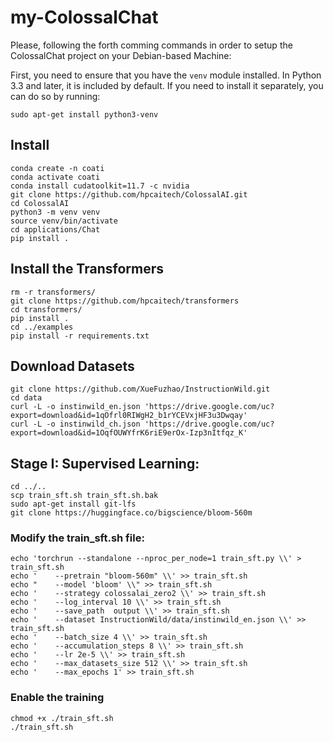 # my-ColossalChat

Please, following the forth comming commands in order to setup the ColossalChat project on your Debian-based Machine:

First, you need to ensure that you have the `venv` module installed. In Python 3.3 and later, it is included by default. If you need to install it separately, you can do so by running:
   
   ```
   sudo apt-get install python3-venv
   ```
   
## Install

```
conda create -n coati
conda activate coati
conda install cudatoolkit=11.7 -c nvidia
git clone https://github.com/hpcaitech/ColossalAI.git
cd ColossalAI
python3 -m venv venv
source venv/bin/activate
cd applications/Chat
pip install .
```

## Install the Transformers

```
rm -r transformers/
git clone https://github.com/hpcaitech/transformers
cd transformers/
pip install .
cd ../examples
pip install -r requirements.txt
```

## Download Datasets
```
git clone https://github.com/XueFuzhao/InstructionWild.git
cd data
curl -L -o instinwild_en.json 'https://drive.google.com/uc?export=download&id=1qOfrl0RIWgH2_b1rYCEVxjHF3u3Dwqay'
curl -L -o instinwild_ch.json 'https://drive.google.com/uc?export=download&id=1OqfOUWYfrK6riE9erOx-Izp3nItfqz_K'

```

## Stage I: Supervised Learning:

```
cd ../..
scp train_sft.sh train_sft.sh.bak
sudo apt-get install git-lfs
git clone https://huggingface.co/bigscience/bloom-560m

```

### Modify the train_sft.sh file:

```
echo 'torchrun --standalone --nproc_per_node=1 train_sft.py \\' > train_sft.sh
echo '    --pretrain "bloom-560m" \\' >> train_sft.sh
echo "    --model 'bloom' \\" >> train_sft.sh
echo '    --strategy colossalai_zero2 \\' >> train_sft.sh
echo '    --log_interval 10 \\' >> train_sft.sh
echo '    --save_path  output \\' >> train_sft.sh
echo '    --dataset InstructionWild/data/instinwild_en.json \\' >> train_sft.sh
echo '    --batch_size 4 \\' >> train_sft.sh
echo '    --accumulation_steps 8 \\' >> train_sft.sh
echo '    --lr 2e-5 \\' >> train_sft.sh
echo '    --max_datasets_size 512 \\' >> train_sft.sh
echo '    --max_epochs 1' >> train_sft.sh
```
### Enable the training
```
chmod +x ./train_sft.sh
./train_sft.sh
```
